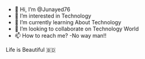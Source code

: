 - 👋 Hi, I’m @Junayed76
- 👀 I’m interested in Technology 
- 🌱 I’m currently learning About Technology 
- 💞️ I’m looking to collaborate on Technology World
- 📫 How to reach me? -No way man!!

Life is Beautiful 🇧🇩
